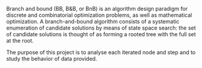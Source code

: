 Branch and bound (BB, B&B, or BnB) is an algorithm design paradigm for discrete and combinatorial optimization problems, as well as mathematical optimization. 
A branch-and-bound algorithm consists of a systematic enumeration of candidate solutions by means of state space search: the set of candidate solutions is thought of as forming a rooted tree with the full set at the root. 

The purpose of this project is to analyse each iterated node and step and to study the behavior of data provided. 
